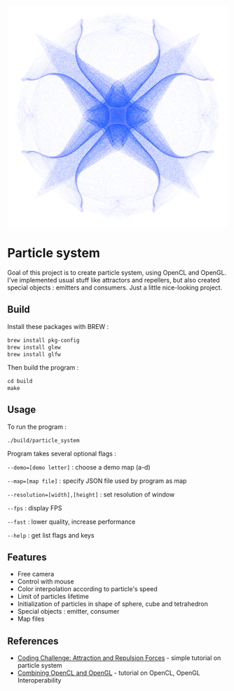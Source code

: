 ![](wallpaper.png)

# Particle system

Goal of this project is to create particle system, using OpenCL and OpenGL.
I've implemented usual stuff like attractors and repellers,
but also created special objects : emitters and consumers.
Just a little nice-looking project. 

## Build

Install these packages with BREW :
```
brew install pkg-config
brew install glew
brew install glfw
```
Then build the program :
```
cd build
make
```

## Usage

To run the program :
```
./build/particle_system
```
Program takes several optional flags :

```--demo=[demo letter]``` : choose a demo map (a-d)

```--map=[map file]``` : specify JSON file used by program as map

```--resolution=[width],[height]``` : set resolution of window

```--fps``` : display FPS

```--fast``` : lower quality, increase performance

```--help``` : get list flags and keys

## Features

* Free camera 
* Control with mouse
* Color interpolation according to particle's speed
* Limit of particles lifetime
* Initialization of particles in shape of sphere, cube and tetrahedron
* Special objects : emitter, consumer
* Map files

## References

* [Coding Challenge: Attraction and Repulsion Forces](https://www.youtube.com/watch?v=OAcXnzRNiCY) - simple tutorial on particle system
* [Combining OpenCL and OpenGL](https://livebook.manning.com/book/opencl-in-action/chapter-15/146) - tutorial on OpenCL, OpenGL Interoperability 
